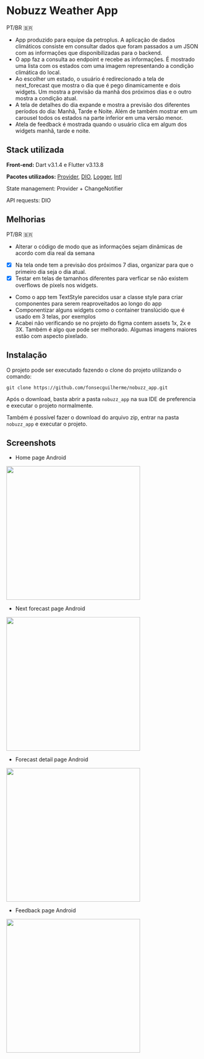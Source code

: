 
# Nobuzz Weather App
PT/BR 🇧🇷
- App produzido para equipe da petroplus. A aplicação de dados climáticos consiste em consultar dados que foram passados a um JSON com as informações que disponibilizadas para o backend.
- O app faz a consulta ao endpoint e recebe as informações. É mostrado uma lista com os estados com uma imagem representando a condição climática do local.
- Ao escolher um estado, o usuário é redirecionado a tela de next_forecast que mostra o dia que é pego dinamicamente e dois widgets. Um mostra a previsão da manhã dos próximos dias e o outro mostra a condição atual.
- A tela de detalhes do dia expande e mostra a previsão dos diferentes períodos do dia: Manhã, Tarde e Noite. Além de também mostrar em um carousel todos os estados na parte inferior em uma versão menor.
- Atela de feedback é mostrada quando o usuário clica em algum dos widgets manhã, tarde e noite.  

## Stack utilizada

**Front-end:** Dart v3.1.4 e Flutter v3.13.8

**Pacotes utilizados:** [Provider](https://pub.dev/packages/provider), [DIO](https://pub.dev/packages/dio), [Logger](https://pub.dev/packages/logger), [Intl](https://pub.dev/packages/intl)

State management: Provider + ChangeNotifier

API requests: DIO

## Melhorias

PT/BR 🇧🇷
- Alterar o código de modo que as informações sejam dinâmicas de acordo com dia real da semana
- [x] Na tela onde tem a previsão dos próximos 7 dias, organizar para que o primeiro dia seja o dia atual.
- [x] Testar em telas de tamanhos diferentes para verficar se não existem overflows de pixels nos widgets.
- Como o app tem TextStyle parecidos usar a classe style para criar componentes para serem reaproveitados ao longo do app
- Componentizar alguns widgets como o container translúcido que é usado em 3 telas, por exemplos
- Acabei não verificando se no projeto do figma contem assets 1x, 2x e 3X. Também é algo que pode ser melhorado. Algumas imagens maiores estão com aspecto pixelado.

## Instalação

O projeto pode ser executado fazendo o clone do projeto utilizando o comando:

```
git clone https://github.com/fonsecguilherme/nobuzz_app.git
```    
Após o download, basta abrir a pasta `nobuzz_app` na sua IDE de preferencia e executar o projeto normalmente. 

Também é possível fazer o download do arquivo zip, entrar na pasta `nobuzz_app` e executar o projeto. 

## Screenshots

* Home page Android
<p float="left">
  <img src="https://github.com/fonsecguilherme/nobuzz_app/blob/master/screenshots/home_page.png" width="350" />
</p>

* Next forecast page Android
<p float="left">
  <img src="https://github.com/fonsecguilherme/nobuzz_app/blob/master/screenshots/next_forecast_page.png" width="350" />
</p>

* Forecast detail page Android
<p float="left">
  <img src="https://github.com/fonsecguilherme/nobuzz_app/blob/master/screenshots/forecasts_details_page.png" width="350" />
</p>

* Feedback page Android
<p float="left">
  <img src="https://github.com/fonsecguilherme/nobuzz_app/blob/master/screenshots/feedback_page.png" width="350" />
</p>
